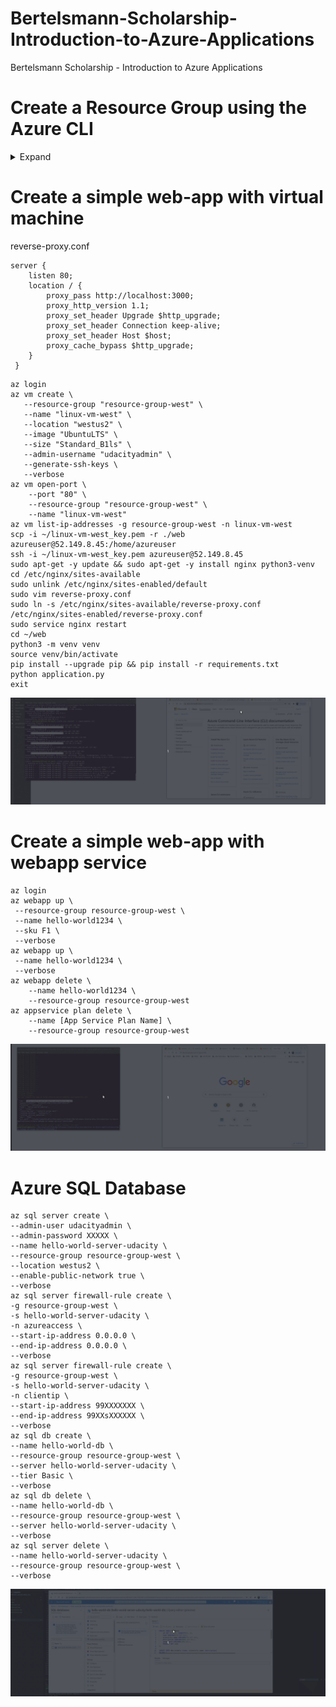 # Bertelsmann-Scholarship-Introduction-to-Azure-Applications
 Bertelsmann Scholarship - Introduction to Azure Applications

# Create a Resource Group using the Azure CLI
<details><summary>Expand</summary>
<p>

```
az login
az group create --name resource-group-west --location westus2
```

</p>
</details>

# Create a simple web-app with virtual machine
reverse-proxy.conf 
```
server {
    listen 80;
    location / {
        proxy_pass http://localhost:3000;
        proxy_http_version 1.1;
        proxy_set_header Upgrade $http_upgrade;
        proxy_set_header Connection keep-alive;
        proxy_set_header Host $host;
        proxy_cache_bypass $http_upgrade;
    }
 }
```
```
az login
az vm create \
   --resource-group "resource-group-west" \
   --name "linux-vm-west" \
   --location "westus2" \
   --image "UbuntuLTS" \
   --size "Standard_B1ls" \
   --admin-username "udacityadmin" \
   --generate-ssh-keys \
   --verbose
az vm open-port \
    --port "80" \
    --resource-group "resource-group-west" \
    --name "linux-vm-west"
az vm list-ip-addresses -g resource-group-west -n linux-vm-west
scp -i ~/linux-vm-west_key.pem -r ./web azureuser@52.149.8.45:/home/azureuser
ssh -i ~/linux-vm-west_key.pem azureuser@52.149.8.45
sudo apt-get -y update && sudo apt-get -y install nginx python3-venv
cd /etc/nginx/sites-available
sudo unlink /etc/nginx/sites-enabled/default
sudo vim reverse-proxy.conf 
sudo ln -s /etc/nginx/sites-available/reverse-proxy.conf /etc/nginx/sites-enabled/reverse-proxy.conf
sudo service nginx restart
cd ~/web
python3 -m venv venv
source venv/bin/activate
pip install --upgrade pip && pip install -r requirements.txt
python application.py
exit
```
<img src="/simple-webapp-on-vm-l2e2/lecture2-excercise2.gif">

# Create a simple web-app with webapp service
```
az login
az webapp up \
 --resource-group resource-group-west \
 --name hello-world1234 \
 --sku F1 \
 --verbose
az webapp up \
 --name hello-world1234 \
 --verbose
az webapp delete \
    --name hello-world1234 \
    --resource-group resource-group-west
az appservice plan delete \
    --name [App Service Plan Name] \
    --resource-group resource-group-west
```
<img src="/simple-webapp-on-weapp-service-l2e13/lecture2-excercise13.gif">

# Azure SQL Database
```
az sql server create \
--admin-user udacityadmin \
--admin-password XXXXX \
--name hello-world-server-udacity \
--resource-group resource-group-west \
--location westus2 \
--enable-public-network true \
--verbose
az sql server firewall-rule create \
-g resource-group-west \
-s hello-world-server-udacity \
-n azureaccess \
--start-ip-address 0.0.0.0 \
--end-ip-address 0.0.0.0 \
--verbose
az sql server firewall-rule create \
-g resource-group-west \
-s hello-world-server-udacity \
-n clientip \
--start-ip-address 99XXXXXXX \
--end-ip-address 99XXsXXXXXX \
--verbose
az sql db create \
--name hello-world-db \
--resource-group resource-group-west \
--server hello-world-server-udacity \
--tier Basic \
--verbose
az sql db delete \
--name hello-world-db \
--resource-group resource-group-west \
--server hello-world-server-udacity \
--verbose
az sql server delete \
--name hello-world-server-udacity \
--resource-group resource-group-west \
--verbose
```
<img src="/Auzre SQL Sotrage/l3e5.gif">